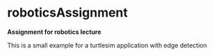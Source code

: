 # roboticsAssignment
**Assignment for robotics lecture**

This is a small example for a turtlesim application with edge detection

